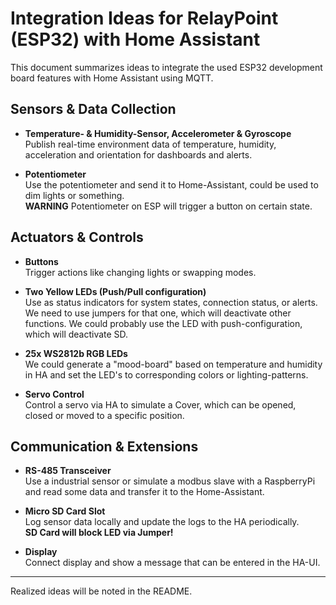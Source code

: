 # Integration Ideas for RelayPoint (ESP32) with Home Assistant

This document summarizes ideas to integrate the used ESP32 development board features with Home Assistant using MQTT.

## Sensors & Data Collection

- **Temperature- & Humidity-Sensor, Accelerometer & Gyroscope**  
  Publish real-time environment data of temperature, humidity, acceleration and orientation for dashboards and alerts.

- **Potentiometer**  
  Use the potentiometer and send it to Home-Assistant, could be used to dim lights or something. \
  **WARNING** Potentiometer on ESP will trigger a button on certain state.

## Actuators & Controls

- **Buttons**  
  Trigger actions like changing lights or swapping modes.

- **Two Yellow LEDs (Push/Pull configuration)**  
  Use as status indicators for system states, connection status, or alerts. We need to use jumpers for that one, which will deactivate other functions. We could probably use the LED with push-configuration, which will deactivate SD.

- **25x WS2812b RGB LEDs**  
  We could generate a "mood-board" based on temperature and humidity in HA and set the LED's to corresponding colors or lighting-patterns.

- **Servo Control**  
  Control a servo via HA to simulate a Cover, which can be opened, closed or moved to a specific position.

## Communication & Extensions

- **RS-485 Transceiver**  
  Use a industrial sensor or simulate a modbus slave with a RaspberryPi and read some data and transfer it to the Home-Assistant.

- **Micro SD Card Slot**  
  Log sensor data locally and update the logs to the HA periodically. \
  **SD Card will block LED via Jumper!**

- **Display**  
  Connect display and show a message that can be entered in the HA-UI.
---

Realized ideas will be noted in the README.